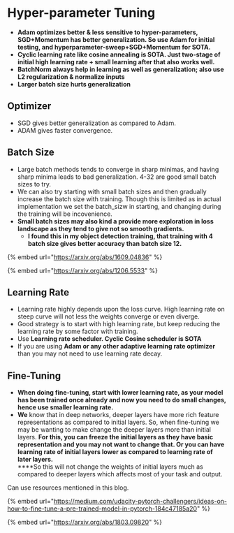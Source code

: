 # Hyper-parameter Tuning

* &#x20;**Adam optimizes better & less sensitive to hyper-parameters, SGD+Momentum has better generalization. So use Adam for initial testing, and hyperparameter-sweep+SGD+Momentum for SOTA.**
* **Cyclic learning rate like cosine annealing is SOTA. Just two-stage of initial high learning rate + small learning after that also works well.**
* **BatchNorm always help in learning as well as generalization; also use L2 regularization & normalize inputs**
* **Larger batch size hurts generalization**

## Optimizer

* SGD gives better generalization as compared to Adam.&#x20;
* ADAM gives faster convergence.&#x20;

## Batch Size

* Large batch methods tends to converge in sharp minimas, and having sharp minima leads to bad generalization. 4-32 are good small batch sizes to try.&#x20;
* We can also try starting with small batch sizes and then gradually increase the batch size with training. Though this is limited as in actual implementation we set the batch\_sizw in starting, and changing during the training will be incovenience.
* **Small batch sizes may also kind a provide more exploration in loss landscape as they tend to give not so smooth gradients.**&#x20;
  * **I found this in my object detection training, that training with 4 batch size gives better accuracy than batch size 12.**

{% embed url="https://arxiv.org/abs/1609.04836" %}

{% embed url="https://arxiv.org/abs/1206.5533" %}

## Learning Rate

* Learning rate highly depends upon the loss curve. High learning rate on steep curve will not less the weights converge or even diverge.&#x20;
* Good strategy is to start with high learning rate, but keep reducing the learning rate by some factor with training.&#x20;
* Use **Learning rate scheduler. Cyclic Cosine scheduler is SOTA**
* If you are using **Adam or any other adaptive learning rate optimizer** than you may not need to use learning rate decay.&#x20;

## **Fine-Tuning**

* **When doing fine-tuning, start with lower learning rate, as your model has been trained once already and now you need to do small changes, hence use smaller learning rate.**&#x20;
* **We** know that in deep networks, deeper layers have more rich feature representations as compared to initial layers. So, when fine-tuning we may be wanting to make change the deeper layers more than initial layers. **For this, you can freeze the initial layers as they have basic representation and you may not want to change that. Or you can have learning rate of initial layers lower as compared to learning rate of later layers.**  \
  ****So this will not change the weights of initial layers much as compared to deeper layers which affects most of your task and output.&#x20;

Can use resources mentioned in this blog.&#x20;

{% embed url="https://medium.com/udacity-pytorch-challengers/ideas-on-how-to-fine-tune-a-pre-trained-model-in-pytorch-184c47185a20" %}

{% embed url="https://arxiv.org/abs/1803.09820" %}

